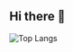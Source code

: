 ## Hi there 👋


![Top Langs](https://github-readme-stats-4rqexbpll-knedliccs-projects.vercel.app/api/top-langs/?username=anuraghazra&hide_progress=true)

<!--
**knedlicc/knedlicc** is a ✨ _special_ ✨ repository because its `README.md` (this file) appears on your GitHub profile.

Here are some ideas to get you started:

- 🔭 I’m currently working on ...
- 🌱 I’m currently learning ...
- 👯 I’m looking to collaborate on ...
- 🤔 I’m looking for help with ...
- 💬 Ask me about ...
- 📫 How to reach me: ...
- 😄 Pronouns: ...
- ⚡ Fun fact: ...
-->

